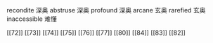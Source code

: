 




recondite 深奥
abstruse 深奥
profound 深奥
arcane 玄奥
rarefied 玄奥
inaccessible 难懂

[[72]]
[[73]]
[[74]]
[[75]]
[[76]]
[[77]]
[[80]]
[[84]]
[[83]]
[[82]]